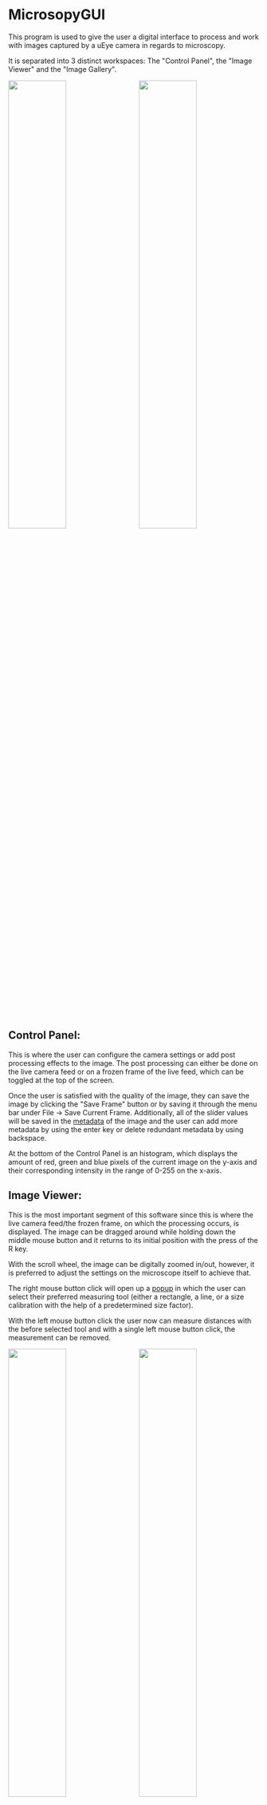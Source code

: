 # MicrosopyGUI
This program is used to give the user a digital interface to process and work with images captured by a uEye camera in regards to microscopy. 

It is separated into 3 distinct workspaces: The "Control Panel", the "Image Viewer" and the "Image Gallery".  

<p>
  <img width="48%" src="https://user-images.githubusercontent.com/74535078/129679506-115af088-4316-46bd-9fcc-c677359742ce.PNG"/>
  <img align="right" width="48%" src="https://user-images.githubusercontent.com/74535078/129680899-ea09e08f-7245-457f-9d13-1142ca62d761.PNG"/>
</p>

## Control Panel:
This is where the user can configure the camera settings or add post processing effects to the image. The post processing can either be done on the live camera feed or on a frozen frame of the live feed, which can be toggled at the top of the screen. 

Once the user is satisfied with the quality of the image, they can save the image by clicking the "Save Frame" button or by saving it through the menu bar under File -> Save Current Frame. Additionally, all of the slider values will be saved in the [metadata](https://user-images.githubusercontent.com/74535078/129571256-ea9d4cba-2f76-4c79-bc6d-88285dfc61f5.PNG) of the image and the user can add more metadata by using the enter key or delete redundant metadata by using backspace.

At the bottom of the Control Panel is an histogram, which displays the amount of red, green and blue pixels of the current image on the y-axis and their corresponding intensity in the range of 0-255 on the x-axis.

##  Image Viewer:

This is the most important segment of this software since this is where the live camera feed/the frozen frame, on which the processing occurs, is displayed.
The image can be dragged around while holding down the middle mouse button and it returns to its initial position with the press of the R key.

With the scroll wheel, the image can be digitally zoomed in/out, however, it is preferred to adjust the settings on the microscope itself to achieve that.

The right mouse button click will open up a [popup](https://user-images.githubusercontent.com/74535078/129575532-65981763-877c-4159-aa08-f3193cd1fef2.png) in which the user can select their preferred measuring tool (either a rectangle, a line, or a size calibration with the help of a predetermined size factor).

With the left mouse button click the user now can measure distances with the before selected tool and with a single left mouse button click, the measurement can be removed.  

<p>
  <img width="48%" src="https://user-images.githubusercontent.com/74535078/129682106-c1f2eb5a-d7f6-4e0c-8504-02604f80ffd6.PNG"/>
  <img align="right" width="48%" src="https://user-images.githubusercontent.com/74535078/129682008-417787d3-305b-4370-b795-a9907c9a158f.PNG"/>
</p>


## Image Gallery

The Image Gallery contains all of the images which are in the folder that is currently chosen.
The path of the current folder can be viewed in the setting tab of the menu bar and changed with the "Change Image Gallery Folder" tab.

By double-clicking any of the shown images, the image itself will be displayed in the Image Viewer for further postprocessing or analysis.

By hovering long enough over one image, its name is going to show up as a tooltip.

To delete one of the images, [right-click](https://user-images.githubusercontent.com/74535078/129578381-9e50dc02-70d1-46fb-be63-cfe3eeb3319e.png) on the image and press the delete button. With this, the user can also edit the metadata of any given image.

## Keybinds
<pre>
R:                     Resets image to original position
RMB:                   Select measuring tool
LMB:                   Remove measuring
Shift + LMB:           Measure in a straight line
Middle mouse button:   Moves image
Mousewheel:            Zooming
RMB on Image Gallery:  Edit metadata or delete image 
F1:                    Open settings
F5:                    Reload Camera
CTRL + S:              Save image
CTRL + SHIFT + S:      Save config
CTRL + O:              Load Config
CTRL + L:              Active live feed
CTRL + F:              Freezes the camera
ESC:                   Close windows
</pre>
